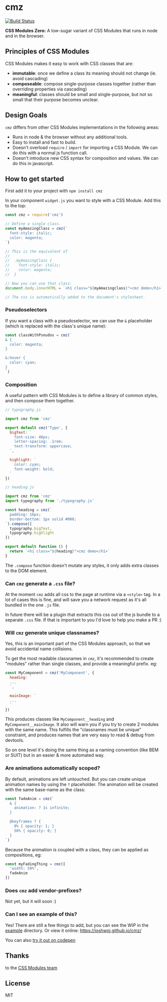 # cmz

[![Build Status](https://secure.travis-ci.org/joshwnj/cmz.png)](http://travis-ci.org/joshwnj/cmz)

**CSS Modules Zero:** A low-sugar variant of CSS Modules that runs in node and in the browser.

## Principles of CSS Modules

CSS Modules makes it easy to work with CSS classes that are:

- **immutable**: once we define a class its meaning should not change (ie. avoid cascading)
- **composeable**: compose single-purpose classes together (rather than overriding properties via cascading)
- **meaningful**: classes should be small and single-purpose, but not so small that their purpose becomes unclear.

## Design Goals

`cmz` differs from other CSS Modules implementations in the following areas:

- Runs in node & the browser without any additional tools.
- Easy to install and fast to build.
- Doesn't overload `require` / `import` for importing a CSS Module. We can do this with a normal js function call.
- Doesn't introduce new CSS syntax for composition and values. We can do this in javascript.

## How to get started

First add it to your project with `npm install cmz`

In your component `widget.js` you want to style with a CSS Module. Add this to the top:

```js
const cmz = require('cmz')

// Define a single class.
const myAmazingClass = cmz(`
  font-style: italic;
  color: magenta;
`)

// This is the equivalent of
//
//  .myAmazingClass {
//    font-style: italic;
//    color: magenta;
//  }

// Now you can use that class:
document.body.innerHTML = `<h1 class="${myAmazingclass}">cmz demo</h1>`

// The css is automatically added to the document's stylesheet.
```

### Pseudoselectors

If you want a class with a pseudoselector, we can use the `&` placeholder (which is replaced with the class's unique name):

```js
const classWithPseudos = cmz(`
& {
  color: magenta;
}

&:hover {
  color: cyan;
}
`)
```

### Composition

A useful pattern with CSS Modules is to define a library of common styles, and then compose them together.

```js
// typography.js

import cmz from 'cmz'

export default cmz('Typo', {
  bigText: `
    font-size: 48px;
    letter-spacing: .1rem;
    text-transform: uppercase;
  `,

  highlight: `
    color: cyan;
    font-weight: bold;
  `
})
```

```js
// heading.js

import cmz from 'cmz'
import typography from './typography.js'

const heading = cmz(`
  padding: 16px;
  border-bottom: 1px solid #000;
`).compose([
  typography.bigText,
  typography.highlight
])

export default function () {
  return `<h1 class="${heading}">cmz demo</h1>`
}

```

The `.compose` function doesn't mutate any styles, it only adds extra classes to the DOM element.

### Can `cmz` generate a `.css` file?

At the moment `cmz` adds all css to the page at runtime via a `<style>` tag. In a lot of cases this is fine, and will save you a network request as it's all bundled in the one `.js` file.

In future there will be a plugin that extracts this css out of the js bundle to a separate `.css` file. If that is important to you I'd love to help you make a PR :)

### Will `cmz` generate unique classnames?

Yes, this is an important part of the CSS Modules approach, so that we avoid accidental name collisions.

To get the most readable classnames in `cmz`, it's recommended to create "modules" rather than single classes, and provide a meaningful prefix. eg:

```js
const MyComponent = cmz('MyComponent', {
  heading: `
  ...
  `,

  mainImage: `
  ...
  `
})
```

This produces classes like `MyComponent__heading` and `MyComponent__mainImage`. It also will warn you if you try to create 2 modules with the same name. This fulfills the "classnames must be unique" constraint, and produces names that are very easy to read & debug from devtools.

So on one level it's doing the same thing as a naming convention (like BEM or SUIT) but in an easier & more automated way.

### Are animations automatically scoped?

By default, animations are left untouched. But you can create unique animation names by using the `?` placeholder. The animation will be created with the same base-name as the class:

```js
const fadeAnim = cmz(`
  & {
    animation: ? 1s infinite;
  }

  @keyframes ? {
    0% { opacity: 1; }
    50% { opacity: 0; }
  }
`)
```

Because the animation is coupled with a class, they can be applied as compositions, eg:

```js
const myFadingThing = cmz([
  'width: 50%',
  fadeAnim
])
```

### Does `cmz` add vendor-prefixes?

Not yet, but it will soon :)

### Can I see an example of this?

Yes! There are still a few things to add, but you can see the WIP in the [example](https://github.com/joshwnj/cmz/tree/master/example) directory. Or view it online: <https://joshwnj.github.io/cmz/>

You can also [try it out on codepen](http://codepen.io/joshwnj/pen/zZNERK?editors=0010#0)

## Thanks

to the [CSS Modules team](https://github.com/orgs/css-modules/people)

## License

MIT
